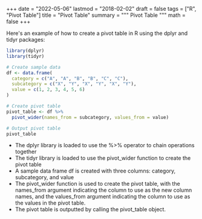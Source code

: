 +++
date = "2022-05-06"
lastmod = "2018-02-02"
draft = false
tags = ["R", "Pivot Table"]
title = "Pivot Table"
summary = """
Pivot Table
"""
math = false
+++


Here's an example of how to create a pivot table in R using the dplyr and tidyr packages:

```r
library(dplyr)
library(tidyr)

# Create sample data
df <- data.frame(
  category = c("A", "A", "B", "B", "C", "C"),
  subcategory = c("X", "Y", "X", "Y", "X", "Y"),
  value = c(1, 2, 3, 4, 5, 6)
)

# Create pivot table
pivot_table <- df %>%
  pivot_wider(names_from = subcategory, values_from = value)

# Output pivot table
pivot_table
```

- The dplyr library is loaded to use the %>% operator to chain operations together
- The tidyr library is loaded to use the pivot_wider function to create the pivot table
- A sample data frame df is created with three columns: category, subcategory, and value
- The pivot_wider function is used to create the pivot table, with the names_from argument indicating the column to use as the new column names, and the values_from argument indicating the column to use as the values in the pivot table.
- The pivot table is outputted by calling the pivot_table object.
